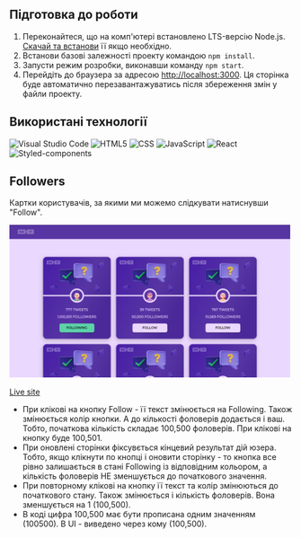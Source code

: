 ## Підготовка до роботи

1. Переконайтеся, що на комп'ютері встановлено LTS-версію Node.js.
   [Скачай та встанови](https://nodejs.org/en/) її якщо необхідно.
2. Встанови базові залежності проекту командою `npm install`.
3. Запусти режим розробки, виконавши команду `npm start`.
4. Перейдіть до браузера за адресою
   [http://localhost:3000](http://localhost:3000). Ця сторінка буде автоматично
   перезавантажуватись після збереження змін у файли проекту.

## Використані технології

![Visual Studio Code](https://img.shields.io/badge/Visual%20Studio%20Code-0078d7.svg?style=for-the-badge&logo=visual-studio-code&logoColor=white) ![HTML5](https://img.shields.io/badge/html5-%23E34F26.svg?style=for-the-badge&logo=html5&logoColor=white) ![CSS](https://img.shields.io/badge/CSS3-1572B6?style=for-the-badge&logo=css3&logoColor=white) ![JavaScript](https://img.shields.io/badge/javascript-%23323330.svg?style=for-the-badge&logo=javascript&logoColor=%23F7DF1E) ![React](https://img.shields.io/badge/react-%2320232a.svg?style=for-the-badge&logo=react&logoColor=%2361DAFB) ![Styled-components](https://img.shields.io/badge/styled--components-DB7093?style=for-the-badge&logo=styled-components&logoColor=white)


## Followers

Картки користувачів, за якими ми можемо слідкувати натиснувши "Follow".

<img src="/src/images/Screenshot_333.png"  width="500">

[Live site](https://team-project-pet-support.vercel.app/)

- При клікові на кнопку Follow - її текст змінюється на Following. Також
  змінюється колір кнопки. А до кількості фоловерів додається і ваш. Тобто,
  початкова кількість складає 100,500 фоловерів. При клікові на кнопку буде
  100,501.
- При оновлені сторінки фіксувється кінцевий результат дій юзера. Тобто, якщо
  клікнути по кнопці і оновити сторінку - то кнопка все рівно залишається в
  стані Following із відповідним кольором, а кількість фоловерів НЕ зменшується
  до початкового значення.
- При повторному клікові на кнопку її текст та колір змінюються до початкового
  стану. Також змінюється і кількість фоловерів. Вона зменшується на 1
  (100,500).
- В коді цифра 100,500 має бути прописана одним значенням (100500). В UI -
  виведено через кому (100,500).

